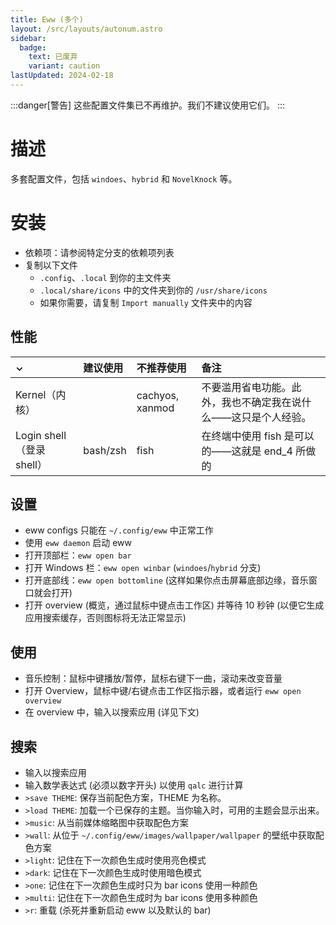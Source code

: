```yaml
---
title: Eww (多个)
layout: /src/layouts/autonum.astro
sidebar:
  badge:
    text: 已废弃
    variant: caution
lastUpdated: 2024-02-18
---
```


:::danger[警告]
这些配置文件集已不再维护。我们不建议使用它们。
:::

# 描述
多套配置文件，包括 `windoes`、`hybrid` 和 `NovelKnock` 等。

# 安装
- 依赖项：请参阅特定分支的依赖项列表
- 复制以下文件
  - `.config`、`.local` 到你的主文件夹
  - `.local/share/icons` 中的文件夹到你的 `/usr/share/icons`
  - 如果你需要，请复制 `Import manually` 文件夹中的内容

## 性能
| ⌄ | 建议使用 | 不推荐使用 | 备注 |
| :--- | :--- | :--- | :--- |
| Kernel（内核） | | cachyos, xanmod | 不要滥用省电功能。此外，我也不确定我在说什么——这只是个人经验。 |
| Login shell（登录 shell） | bash/zsh | fish | 在终端中使用 fish 是可以的——这就是 end_4 所做的 |

## 设置
- eww configs 只能在 `~/.config/eww` 中正常工作
- 使用 `eww daemon` 启动 eww
- 打开顶部栏：`eww open bar`
- 打开 Windows 栏：`eww open winbar` (`windoes`/`hybrid` 分支)
- 打开底部线：`eww open bottomline` (这样如果你点击屏幕底部边缘，音乐窗口就会打开)
- 打开 overview (概览，通过鼠标中键点击工作区) 并等待 10 秒钟 (以便它生成应用搜索缓存，否则图标将无法正常显示)

## 使用
- 音乐控制：鼠标中键播放/暂停，鼠标右键下一曲，滚动来改变音量
- 打开 Overview，鼠标中键/右键点击工作区指示器，或者运行 `eww open overview`
- 在 overview 中，输入以搜索应用 (详见下文)

## 搜索
- 输入以搜索应用
- 输入数学表达式 (必须以数字开头) 以使用 `qalc` 进行计算
- `>save THEME`: 保存当前配色方案，THEME 为名称。
- `>load THEME`: 加载一个已保存的主题。当你输入时，可用的主题会显示出来。
- `>music`: 从当前媒体缩略图中获取配色方案
- `>wall`: 从位于 `~/.config/eww/images/wallpaper/wallpaper` 的壁纸中获取配色方案
- `>light`: 记住在下一次颜色生成时使用亮色模式
- `>dark`: 记住在下一次颜色生成时使用暗色模式
- `>one`: 记住在下一次颜色生成时只为 bar icons 使用一种颜色
- `>multi`: 记住在下一次颜色生成时为 bar icons 使用多种颜色
- `>r`: 重载 (杀死并重新启动 eww 以及默认的 bar)

